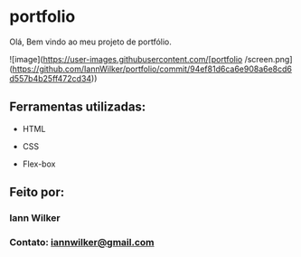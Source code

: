 # portfolio
Olá, Bem vindo ao meu projeto de portfólio.

![image](https://user-images.githubusercontent.com/[portfolio
/screen.png](https://github.com/IannWilker/portfolio/commit/94ef81d6ca6e908a6e8cd6d557b4b25ff472cd34))

## Ferramentas utilizadas:

* HTML

* CSS

* Flex-box

## Feito por:

### Iann Wilker

### Contato: iannwilker@gmail.com

```
